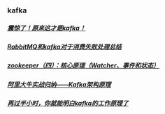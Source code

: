 ### kafka
##### [震惊了！原来这才是kafka！][1]
##### [RabbitMQ和kafka对于消费失败处理总结][2]
##### [zookeeper（四）：核心原理（Watcher、事件和状态）][3]
##### [阿里大牛实战归纳——Kafka架构原理][4]
##### [再过半小时，你就能明白kafka的工作原理了][5]
[1]: https://www.jianshu.com/p/d3e963ff8b70
[2]: https://www.jianshu.com/p/ec5d9b966f2e
[3]: https://www.cnblogs.com/shamo89/p/9787176.html
[4]: https://www.songma.com/news/txtlist_i3441v.html
[5]: https://www.cnblogs.com/sujing/p/10960832.html